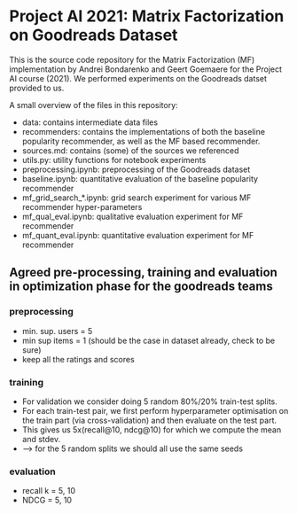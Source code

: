# Project AI 2021: Matrix Factorization on Goodreads Dataset

This is the source code repository for the Matrix Factorization (MF) implementation by Andrei Bondarenko and Geert Goemaere for the Project AI course (2021). We performed experiments on the Goodreads datset provided to us.

A small overview of the files in this repository:

- data: contains intermediate data files
- recommenders: contains the implementations of both the baseline popularity recommender, as well as the MF based recommender.
- sources.md: contains (some) of the sources we referenced
- utils.py: utility functions for notebook experiments
- preprocessing.ipynb: preprocessing of the Goodreads dataset
- baseline.ipynb: quantitative evaluation of the baseline popularity recommender
- mf_grid_search_\*.ipynb: grid search experiment for various MF recommender hyper-parameters
- mf_qual_eval.ipynb: qualitative evaluation experiment for MF recommender
- mf_quant_eval.ipynb: quantitative evaluation experiment for MF recommender

## Agreed pre-processing, training and evaluation in optimization phase for the goodreads teams

### preprocessing

- min. sup. users = 5
- min sup items = 1 (should be the case in dataset already, check to be sure)
- keep all the ratings and scores

### training

- For validation we consider doing 5 random 80%/20% train-test splits.
- For each train-test pair, we first perform hyperparameter optimisation on the train part (via cross-validation) and then evaluate on the test part.
- This gives us 5x(recall@10, ndcg@10) for which we compute the mean and stdev.
- --> for the 5 random splits we should all use the same seeds

### evaluation

- recall k = 5, 10
- NDCG = 5, 10

